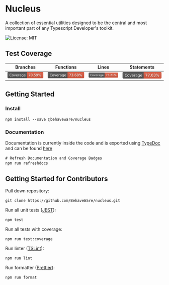 # Nucleus

A collection of essential utilities designed to be the central and most important part of any Typescript Developer's toolkit.

![License: MIT](https://img.shields.io/badge/License-MIT-green.svg)

## Test Coverage

|Branches|Functions|Lines|Statements|
|---|---|---|---|
|![badge-branches](./coverage/badge-branches.svg)|![badge-functions](./coverage/badge-functions.svg)|![badge-lines](./coverage/badge-lines.svg)|![badge-statements](./coverage/badge-statements.svg)|

## Getting Started

### Install

```shell
npm install --save @behaveware/nucleus
```

### Documentation

Documentation is currently inside the code and is exported using [TypeDoc](https://typedoc.org/) and can be found [here](./docs/index.html)

```shell
# Refresh Documentation and Coverage Badges
npm run refreshdocs
```

## Getting Started for Contributors

Pull down repository:

```shell
git clone https://github.com/BehaveWare/nucleus.git
```

Run all unit tests ([JEST](https://jestjs.io/)):

```shell
npm test
```

Run all tests with coverage:

```shell
npm run test:coverage
```

Run linter ([TSLint](https://palantir.github.io/tslint/)):

```shell
npm run lint
```

Run formatter ([Prettier](https://prettier.io/)):

```shell
npm run format
```
